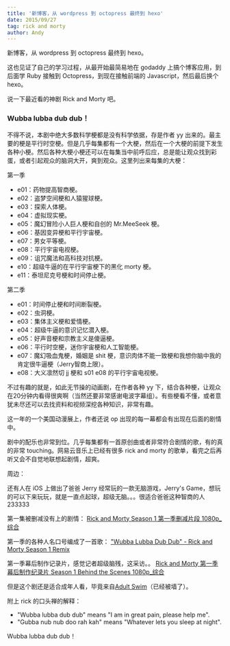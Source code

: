 ```yaml
---
title: '新博客，从 wordpress 到 octopress 最终到 hexo'
date: 2015/09/27
tag: rick and morty
author: Andy
---
```

新博客，从 wordpress 到 octopress 最终到 hexo。

这也见证了自己的学习过程，从最开始最简易地在 godaddy 上搞个博客应用，到后面学 Ruby 接触到 Octopress，到现在接触前端的 Javascript，然后最后换个 hexo。

说一下最近看的神剧 Rick and Morty 吧。

<!--more-->

### Wubba lubba dub dub！

不得不说，本剧中绝大多数科学梗都是没有科学依据，存是作者 yy 出来的。最主要的梗是平行时空梗。但是几乎每集都有一个大梗，然后在一个大梗的前提下发生各种小梗。然后各种大梗小梗还可以在每集当中前呼后应，总是能让观众找到彩蛋，或者引起观众的脑洞大开，爽到观众。这里列出来每集的大梗：

第一季

- e01：药物提高智商梗。
- e02：盗梦空间梗和人猿猩球梗。
- e03：探索人体梗。
- e04：虚拟现实梗。
- e05：魔幻冒险小人巨人梗和自创的 Mr.MeeSeek 梗。
- e06：基因变异梗和平行宇宙梗。
- e07：男女平等梗。
- e08：平行宇宙电视梗。
- e09：诅咒魔法和高科技对抗梗。
- e10：超级牛逼的在平行宇宙梗下的黑化 morty 梗。
- e11：泰坦尼克号梗和时间停止梗。

第二季

- e01：时间停止梗和时间断裂梗。
- e02：虫洞梗。
- e03：集体主义梗和爱情梗。
- e04：超级牛逼的意识记忆潜入梗。
- e05：好声音梗和宗教主义是傻逼梗。
- e06：平行时空梗，迷你宇宙梗和人工智能梗。
- e07：魔幻吸血鬼梗，婚姻是 shit 梗，意识肉体不能一致梗和我想你脑中我的肯定很牛逼梗（Jerry智商上限）。
- e08：大义凛然切 jj 梗和 s01 e08 的平行宇宙电视梗。

不过有趣的就是，如此无节操的动画剧，在作者各种 yy 下，结合各种梗，让观众在20分钟内看得很爽啊（当然还要非常感谢电波字幕组）。有些梗看不懂，或者意犹未尽还可以去找资料和视频深挖各种知识，非常有趣。

这一年的一个美国动漫展上，作者还说 op 出现的每一幕都会有出现在后面的剧情中。

剧中的配乐也非常到位。几乎每集都有一首原创曲或者非常符合剧情的歌，有的真的非常 touching。网易云音乐上已经有很多 rick and morty 的歌单，看完之后再听又会不自觉地联想起剧情，超爽。

周边：

还有人在 iOS 上做出了爸爸 Jerry 经常玩的一款无脑游戏，Jerry's Game，想玩的可以下来玩玩，就是一直点起球，超级无脑。。。很适合爸爸这种智商的人233333

第一集被删减没有上的剧情：
[Rick and Morty Season 1 第一季删减片段 1080p_综合](http://www.bilibili.com/video/av2881778/)

第一季的各种人名口号编成了一首歌：
["Wubba Lubba Dub Dub" - Rick and Morty Season 1 Remix](https://www.youtube.com/watch?v=m3JnVhm3Exs&list=RDm3JnVhm3Exs#t=179)

第一季幕后制作记录片，感觉记者超级脑残，这采访。。
[Rick and Morty 第一季幕后制作纪录片 Season 1 Behind the Scenes 1080p_综合](http://www.bilibili.com/video/av2882696/)

但是这个剧还是适合成年人看，毕竟来自[Adult Swim](http://www.adultswim.com/)（已经被墙了）。

附上 rick 的口头禅的解释：

- "Wubba lubba dub dub" means "I am in great pain, please help me".
- "Gubba nub nub doo rah kah" means "Whatever lets you sleep at night".

Wubba lubba dub dub！
